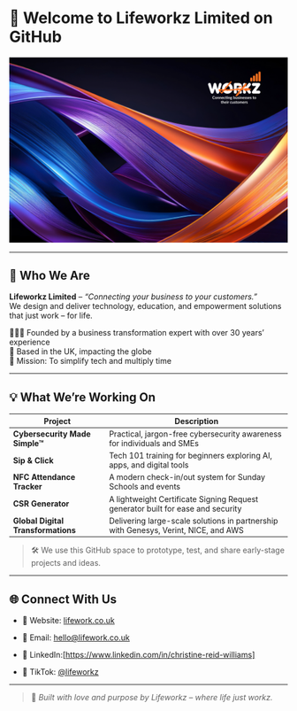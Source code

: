 # 👋 Welcome to Lifeworkz Limited on GitHub  

![Lifeworkz Banner](https://raw.githubusercontent.com/lifeworkz/lifeworkz/main/assets/lifeworkz-banner.png) <!-- Replace with actual hosted image or upload manually -->

---

## 🚀 Who We Are

**Lifeworkz Limited** – _“Connecting your business to your customers.”_  
We design and deliver technology, education, and empowerment solutions that just work – for life.

👩🏾‍💼 Founded by a business transformation expert with over 30 years’ experience  
📍 Based in the UK, impacting the globe  
🎯 Mission: To simplify tech and multiply time

---

## 💡 What We’re Working On

| Project | Description |
|--------|-------------|
| **Cybersecurity Made Simple™** | Practical, jargon-free cybersecurity awareness for individuals and SMEs |
| **Sip & Click** | Tech 101 training for beginners exploring AI, apps, and digital tools |
| **NFC Attendance Tracker** | A modern check-in/out system for Sunday Schools and events |
| **CSR Generator** | A lightweight Certificate Signing Request generator built for ease and security |
| **Global Digital Transformations** | Delivering large-scale solutions in partnership with Genesys, Verint, NICE, and AWS |

> 🛠️ We use this GitHub space to prototype, test, and share early-stage projects and ideas.

---

## 🌐 Connect With Us

- 🔗 Website: [lifework.co.uk](https://www.lifework.co.uk)
- 📧 Email: hello@lifework.co.uk
- 💼 LinkedIn:[https://www.linkedin.com/in/christine-reid-williams]

- 🧠 TikTok: [@lifeworkz](https://www.tiktok.com/@lifeworkz)

---

> 💜 _Built with love and purpose by Lifeworkz – where life just workz._

